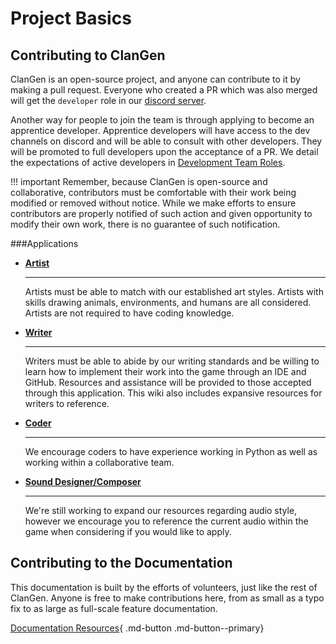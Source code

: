 # Project Basics
## Contributing to ClanGen
ClanGen is an open-source project, and anyone can contribute to it by making a pull request. Everyone who created a PR which was also merged will get the `developer` role in our [discord server](https://discord.com/invite/clangen). 

Another way for people to join the team is through applying to become an apprentice developer. Apprentice developers will have access to the dev channels on discord and will be able to consult with other developers. They will be promoted to full developers upon the acceptance of a PR. We detail the expectations of active developers in [Development Team Roles](project-basics/development-team-roles.md).

!!! important
    Remember, because ClanGen is open-source and collaborative, contributors must be comfortable with their work being modified or removed without notice. While we make efforts to ensure contributors are properly notified of such action and given opportunity to modify their own work, there is no guarantee of such notification.

###Applications

<div class="grid cards" markdown>

- __[Artist](https://forms.gle/6KVubsqprZJYTYtDA)__

    ---

    Artists must be able to match with our established art styles. Artists with skills drawing animals, environments, and humans are all considered. Artists are not required to have coding knowledge.

- __[Writer](https://forms.gle/LJCRtcH4hmdL57o67)__

    ---

    Writers must be able to abide by our writing standards and be willing to learn how to implement their work into the game through an IDE and GitHub. Resources and assistance will be provided to those accepted through this application. This wiki also includes expansive resources for writers to reference.


- __[Coder](https://forms.gle/kgRWt1vHoohRzPU66)__

    ---

    We encourage coders to have experience working in Python as well as working within a collaborative team. 

- __[Sound Designer/Composer](https://docs.google.com/forms/d/e/1FAIpQLSe-hkfF0g0QMK18GBHyumyIsWMSnbPkMp5eaTjyb3DgzVrOnA/viewform?usp=sf_link)__

    ---

    We're still working to expand our resources regarding audio style, however we encourage you to reference the current audio within the game when considering if you would like to apply.

</div>

## Contributing to the Documentation

This documentation is built by the efforts of volunteers, just like the rest of ClanGen. Anyone is free to make contributions here, from as small as a typo fix to as large as full-scale feature documentation.  

[Documentation Resources](project-basics/documentation-resources.md){ .md-button .md-button--primary}